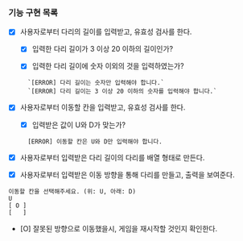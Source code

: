 ### 기능 구현 목록

- [x] 사용자로부터 다리의 길이를 입력받고, 유효성 검사를 한다.

  - [x] 입력한 다리 길이가 3 이상 20 이하의 길이인가?

  - [x] 입력한 다리 길이에 숫자 이외의 것을 입력하였는가?

  ```
    `[ERROR] 다리 길이는 숫자만 입력해야 합니다.`
    `[ERROR] 다리 길이는 3 이상 20 이하의 숫자를 입력해야 합니다.`
  ```

- [x] 사용자로부터 이동할 칸을 입력받고, 유효성 검사를 한다.

  - [x] 입력받은 값이 U와 D가 맞는가?

  ```
    [ERROR] 이동할 칸은 U와 D만 입력해야 합니다.
  ```

- [x] 사용자로부터 입력받은 다리 길이의 다리를 배열 형태로 만든다.

- [x] 사용자로부터 입력받은 이동 방향을 통해 다리를 만들고, 출력을 보여준다.

```
이동할 칸을 선택해주세요. (위: U, 아래: D)
U
[ O ]
[   ]

```

- [O] 잘못된 방향으로 이동했을시, 게임을 재시작할 것인지 확인한다.
